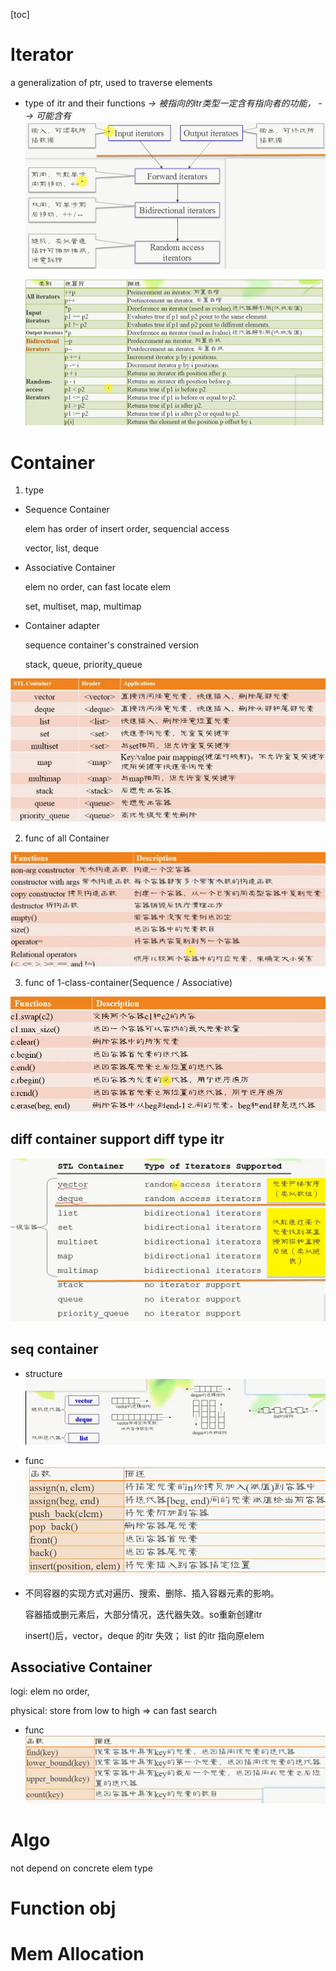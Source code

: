 <!--
 * @Author: your name
 * @Date: 2021-06-26 18:05:12
 * @LastEditTime: 2021-06-26 22:29:13
 * @LastEditors: Please set LastEditors
 * @Description: In User Settings Edit
 * @FilePath: \cpp\LearnCpp\6_0_stl.md
-->
[toc]
# Iterator
a generalization of ptr, used to traverse elements


+ type of itr and their functions
    *-> 被指向的itr类型一定含有指向者的功能， --> 可能含有*
    ![type](pic/type_itr.png)
    
    ![op](pic/op_itr.png)


# Container
1. type
+ Sequence Container

    elem has order of insert order, sequencial access

    vector, list, deque

+ Associative Container

    elem no order, can fast locate elem 

    set, multiset, map, multimap

+ Container adapter

    sequence container's constrained version

    stack, queue, priority_queue

![character](pic/container.png)

2. func of all Container

![character](pic/func_all.png)

3. func of 1-class-container(Sequence / Associative)

![character](pic/func_1.png)



## diff container support diff type itr

![support](pic/support_itr.png)



## seq container
+ structure
![structure](pic/seq.png)

+ func
![func](pic/seq_func.png)

+ 不同容器的实现方式对遍历、搜索、删除、插入容器元素的影响。

    容器插或删元素后，大部分情况，迭代器失效。so重新创建itr

    insert()后，vector，deque 的itr 失效； list 的itr 指向原elem

## Associative Container
logi: elem no order, 

physical: store from low to high => can fast search

+ func
![func](pic/asso_func.png)

# Algo
not depend on concrete elem type

# Function obj

# Mem Allocation 